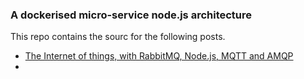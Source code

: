 ### A dockerised micro-service node.js architecture

This repo contains the sourc for the following posts.

- [The Internet of things, with RabbitMQ, Node.js, MQTT and AMQP](http://blog.airasoul.io/the-internet-of-things-with-rabbitmq-node-js-mqtt-and-amqp/)
- []()
